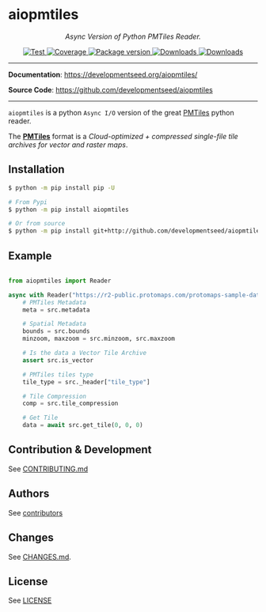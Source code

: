 # aiopmtiles

<p align="center">
  <em>Async Version of Python PMTiles Reader.</em>
</p>
<p align="center">
  <a href="https://github.com/developmentseed/aiopmtiles/actions?query=workflow%3ACI" target="_blank">
      <img src="https://github.com/developmentseed/aiopmtiles/workflows/CI/badge.svg" alt="Test">
  </a>
  <a href="https://codecov.io/gh/developmentseed/aiopmtiles" target="_blank">
      <img src="https://codecov.io/gh/developmentseed/aiopmtiles/branch/main/graph/badge.svg" alt="Coverage">
  </a>
  <a href="https://pypi.org/project/aiopmtiles" target="_blank">
      <img src="https://img.shields.io/pypi/v/aiopmtiles?color=%2334D058&label=pypi%20package" alt="Package version">
  </a>
  <a href="https://pypistats.org/packages/aiopmtiles" target="_blank">
      <img src="https://img.shields.io/pypi/dm/aiopmtiles.svg" alt="Downloads">
  </a>
  <a href="https://github.com/developmentseed/aiopmtiles/blob/main/LICENSE" target="_blank">
      <img src="https://img.shields.io/github/license/developmentseed/aiopmtiles.svg" alt="Downloads">
  </a>
</p>

---

**Documentation**: <a href="https://developmentseed.org/aiopmtiles/" target="_blank">https://developmentseed.org/aiopmtiles/</a>

**Source Code**: <a href="https://github.com/developmentseed/aiopmtiles" target="_blank">https://github.com/developmentseed/aiopmtiles</a>

---

`aiopmtiles` is a python `Async I/O` version of the great [PMTiles](https://github.com/protomaps/PMTiles) python reader.

The [**PMTiles**](https://github.com/protomaps/PMTiles) format is a *Cloud-optimized + compressed single-file tile archives for vector and raster maps*.

## Installation

```bash
$ python -m pip install pip -U

# From Pypi
$ python -m pip install aiopmtiles

# Or from source
$ python -m pip install git+http://github.com/developmentseed/aiopmtiles
```

## Example

```python

from aiopmtiles import Reader

async with Reader("https://r2-public.protomaps.com/protomaps-sample-datasets/cb_2018_us_zcta510_500k.pmtiles") as src:
    # PMTiles Metadata
    meta = src.metadata

    # Spatial Metadata
    bounds = src.bounds
    minzoom, maxzoom = src.minzoom, src.maxzoom

    # Is the data a Vector Tile Archive
    assert src.is_vector

    # PMTiles tiles type
    tile_type = src._header["tile_type"]

    # Tile Compression
    comp = src.tile_compression

    # Get Tile
    data = await src.get_tile(0, 0, 0)
```

## Contribution & Development

See [CONTRIBUTING.md](https://github.com/developmentseed/aiopmtiles/blob/main/CONTRIBUTING.md)

## Authors

See [contributors](https://github.com/developmentseed/aiopmtiles/graphs/contributors)

## Changes

See [CHANGES.md](https://github.com/developmentseed/aiopmtiles/blob/main/CHANGES.md).

## License

See [LICENSE](https://github.com/developmentseed/aiopmtiles/blob/main/LICENSE)
